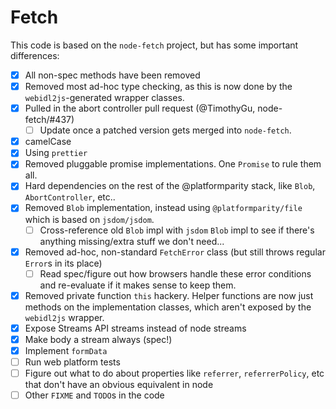 # Fetch

This code is based on the `node-fetch` project, but has some important differences:

- [x] All non-spec methods have been removed
- [x] Removed most ad-hoc type checking, as this is now done by the `webidl2js`-generated wrapper classes.
- [x] Pulled in the abort controller pull request (@TimothyGu, node-fetch/#437)
  - [ ] Update once a patched version gets merged into `node-fetch`.
- [x] camelCase
- [x] Using `prettier`
  <!-- - [x] node-specific, non-standard options have been renamed and prefixed with `node` (similar to `moz`, `webkit`, etc)
    - `size` → `nodeMaxChunkSize`
    - `timeout` → `nodeTimeout`
    - [ ] Evaluate if those should be kept at all... -->
- [x] Removed pluggable promise implementations. One `Promise` to rule them all.
- [x] Hard dependencies on the rest of the @platformparity stack, like `Blob`, `AbortController`, etc..
- [x] Removed `Blob` implementation, instead using `@platformparity/file` which is based on `jsdom/jsdom`.
  - [ ] Cross-reference old `Blob` impl with `jsdom` `Blob` impl to see if there's anything missing/extra stuff we don't need...
- [x] Removed ad-hoc, non-standard `FetchError` class (but still throws regular `Error`s in its place)
  - [ ] Read spec/figure out how browsers handle these error conditions and re-evaluate if it makes sense to keep them.
- [x] Removed private function `this` hackery. Helper functions are now just methods on the implementation classes, which aren't exposed by the `webidl2js` wrapper.
- [x] Expose Streams API streams instead of node streams
- [x] Make body a stream always (spec!)
- [x] Implement `formData`
- [ ] Run web platform tests
- [ ] Figure out what to do about properties like `referrer`, `referrerPolicy`, etc that don't have an obvious equivalent in node
- [ ] Other `FIXME` and `TODO`s in the code
